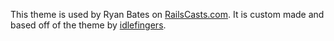 This theme is used by Ryan Bates on [RailsCasts.com][railscasts]. It is custom made and based off of the theme by [idlefingers][idlefingers].

[railscasts]: http://railscasts.com
[idlefingers]: http://fluidsyntax.com/blog/articles/idlefingers-textmate-theme
